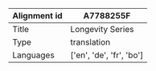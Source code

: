 |Alignment id | A7788255F
| --- | --- 
|Title | Longevity Series 
|Type | translation
|Languages | ['en', 'de', 'fr', 'bo']